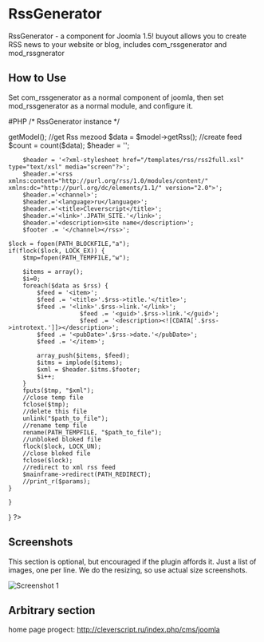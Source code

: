 RssGenerator
=============
RssGenerator - a component for Joomla 1.5! buyout allows you to create RSS news to your website or blog, includes com_rssgenerator and mod_rssgnerator

How to Use
-------------
Set com_rssgenerator as a normal component of joomla, then set mod_rssgenerator as a normal module, and configure it.

#PHP
/* RssGenerator instance */

<?php
class RssGeneratorViewRssGenerator extends JView
{
function display()
    {
	global $mainframe;
	$path_to_file = JPATH_SITE.DS."components/com_rssgenerator".DS."rss.xml";
	define ("PATH_REDIRECT", "/components/com_rssgenerator/rss.xml");
	define ("PATH_BLOCKFILE", JPATH_SITE.DS."components/com_rssgenerator".DS."blocked.txt");
	define ("PATH_TEMPFILE", JPATH_SITE.DS."components/com_rssgenerator".DS."temp.php");
	

    //get Model
	$model = &$this->getModel();

	//get Rss mezood
        $data = $model->getRss();

	//create feed
	$count = count($data);

        $header = '<?xml version="1.0" encoding="utf-8"?>';
		$header = '<?xml-stylesheet href="/templates/rss/rss2full.xsl" type="text/xsl" media="screen"?>';
        $header.='<rss xmlns:content="http://purl.org/rss/1.0/modules/content/" xmlns:dc="http://purl.org/dc/elements/1.1/" version="2.0">';
        $header.='<channel>';
        $header.='<language>ru</language>';
        $header.='<title>Cleverscript</title>';
        $header.='<link>'.JPATH_SITE.'</link>';
        $header.='<description>site name</description>';
        $footer .= '</channel></rss>';

    $lock = fopen(PATH_BLOCKFILE,"a");
	if(flock($lock, LOCK_EX)) {
		$tmp=fopen(PATH_TEMPFILE,"w");

		$items = array();
		$i=0;
		foreach($data as $rss) {
			$feed = '<item>';
			$feed .= '<title>'.$rss->title.'</title>';
			$feed .= '<link>'.$rss->link.'</link>';
                        $feed .= '<guid>'.$rss->link.'</guid>';
                        $feed .= '<description><![CDATA['.$rss->introtext.']]></description>';
			$feed .= '<pubDate>'.$rss->date.'</pubDate>';
			$feed .= '</item>';

			array_push($items, $feed);
			$itms = implode($items);
			$xml = $header.$itms.$footer;
			$i++;
		}
		fputs($tmp, "$xml");
		//close temp file
		fclose($tmp);
		//delete this file
		unlink("$path_to_file");
		//rename temp file 
		rename(PATH_TEMPFILE, "$path_to_file");
		//unbloked bloked file
		flock($lock, LOCK_UN);
		//close bloked file
		fclose($lock);
		//redirect to xml rss feed
        $mainframe->redirect(PATH_REDIRECT);
        //print_r($params);
	}

    }
}
?>

Screenshots
-----------

This section is optional, but encouraged if the plugin affords it. Just a list of images, one per line. We do the resizing, so use actual size screenshots.

![Screenshot 1](http://cleverscript.ru/images/mootools/forge/PageMooSlider/rssgen.gif)

Arbitrary section
-----------------

home page progect: http://cleverscript.ru/index.php/cms/joomla